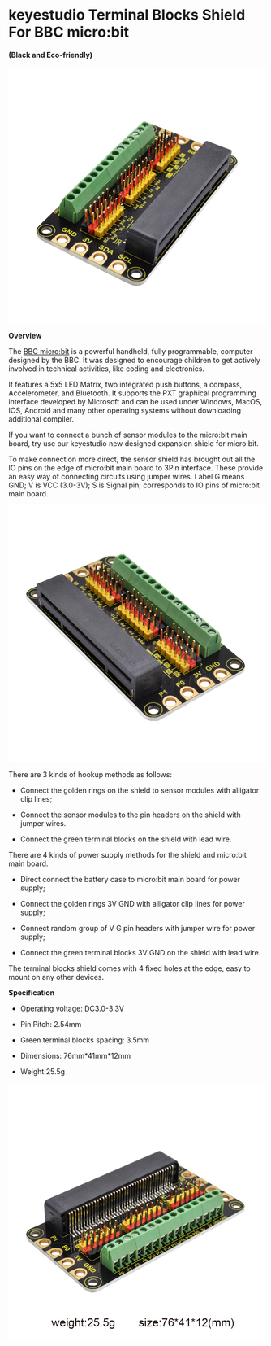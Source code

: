 # **keyestudio Terminal Blocks Shield For BBC micro:bit**

**(Black and Eco-friendly)**

![ks0433-2](KS0433/media/31410fe3aad2e551e5c48a9092ad84b3.jpeg)

**Overview**

The [BBC micro:bit](http://microbit.org/guide/features/) is a powerful handheld,
fully programmable, computer designed by the BBC. It was designed to encourage
children to get actively involved in technical activities, like coding and
electronics.

It features a 5x5 LED Matrix, two integrated push buttons, a compass,
Accelerometer, and Bluetooth. It supports the PXT graphical programming
interface developed by Microsoft and can be used under Windows, MacOS, IOS,
Android and many other operating systems without downloading additional
compiler.

If you want to connect a bunch of sensor modules to the micro:bit main board,
try use our keyestudio new designed expansion shield for micro:bit.

To make connection more direct, the sensor shield has brought out all the IO
pins on the edge of micro:bit main board to 3Pin interface. These provide an
easy way of connecting circuits using jumper wires. Label G means GND; V is VCC
(3.0-3V); S is Signal pin; corresponds to IO pins of micro:bit main board.

![ks0433-1](KS0433/media/9a1da13ccfe2e8878caa3f1848982225.jpeg)

There are 3 kinds of hookup methods as follows:

-   Connect the golden rings on the shield to sensor modules with alligator clip
    lines;

-   Connect the sensor modules to the pin headers on the shield with jumper
    wires.

-   Connect the green terminal blocks on the shield with lead wire.

There are 4 kinds of power supply methods for the shield and micro:bit main
board.

-   Direct connect the battery case to micro:bit main board for power supply;

-   Connect the golden rings 3V GND with alligator clip lines for power supply;

-   Connect random group of V G pin headers with jumper wire for power supply;

-   Connect the green terminal blocks 3V GND on the shield with lead wire.

The terminal blocks shield comes with 4 fixed holes at the edge, easy to mount
on any other devices.

**Specification**

-   Operating voltage: DC3.0-3.3V

-   Pin Pitch: 2.54mm

-   Green terminal blocks spacing: 3.5mm

-   Dimensions: 76mm\*41mm\*12mm

-   Weight:25.5g

![ks0433-5](KS0433/media/5e3248ad599183d1f9fef697be12dbee.jpeg)
